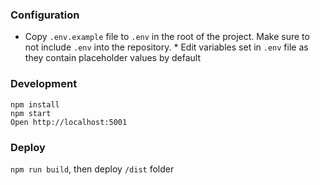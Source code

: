 ### Configuration

* Copy `.env.example` file to `.env` in the root of the project. Make sure to not include `.env` into the repository. * Edit variables set in `.env` file as they contain placeholder values by default

### Development

```
npm install
npm start
Open http://localhost:5001
```

### Deploy
`npm run build`, then deploy `/dist` folder
